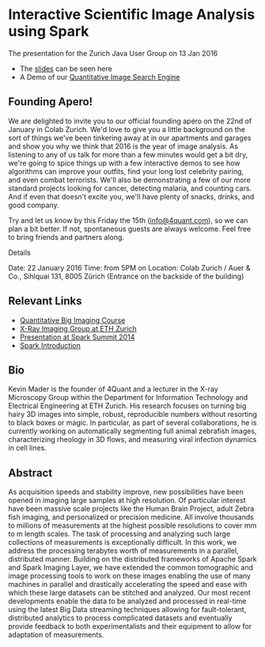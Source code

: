 # Interactive Scientific Image Analysis using Spark

The presentation for the Zurich Java User Group on 13 Jan 2016
- The [slides](https://rawgit.com/4Quant/JUG-2016/master/Slides.html) can be seen here
- A Demo of our [Quantitative Image Search Engine](https://kmader.shinyapps.io/SearchMachineDemo)

## Founding Apero!

We are delighted to invite you to our official founding apéro on the 22nd of January in Colab Zurich.
We'd love to give you a little background on the sort of things we've been tinkering away at in our apartments and garages and show you why we think that 2016 is the year of image analysis.
As listening to any of us talk for more than a few minutes would get a bit dry, we're going to spice things up with a few interactive demos to see how algorithms can improve your outfits, find your long lost celebrity pairing, and even combat terrorists. We'll also be demonstrating a few of our more standard projects looking for cancer, detecting malaria, and counting cars.
And if even that doesn't excite you, we'll have plenty of snacks, drinks, and good company.

Try and let us know by this Friday the 15th (info@4quant.com), so we can plan a bit better. If not, spontaneous guests are always welcome. Feel free to bring friends and partners along.

Details

Date:  22 January 2016
Time: from 5PM on
Location: Colab Zurich / Auer & Co., Sihlquai 131, 8005 Zürich (Entrance on the backside of the building)


## Relevant Links

- [Quantitative Big Imaging Course](http://kmader.github.io/Quantitative-Big-Imaging-2015/)
- [X-Ray Imaging Group at ETH Zurich](http://www.biomed.ee.ethz.ch/research/x-ray_imaging)
- [Presentation at Spark Summit 2014](http://4quant.com/spark-summit-2014-presentation)
- [Spark Introduction](http://4quant.com/spark-introduction/)

## Bio
Kevin Mader is the founder of 4Quant and a lecturer in the X-ray Microscopy Group within the Department for Information Technology and Electrical Engineering at ETH Zurich. His research focuses on turning big hairy 3D images into simple, robust, reproducible numbers without resorting to black boxes or magic. In particular, as part of several collaborations, he is currently working on automatically segmenting full animal zebrafish images, characterizing rheology in 3D flows, and measuring viral infection dynamics in cell lines.

## Abstract
As acquisition speeds and stability improve, new possibilities have been opened in imaging large samples at high resolution. Of particular interest have been massive scale projects like the Human Brain Project, adult Zebra fish imaging, and personalized or precision medicine. All involve thousands to millions of measurements at the highest possible resolutions to cover mm to m length scales. The task of processing and analyzing such large collections of measurements is exceptionally difficult. In this work, we address the processing terabytes worth of measurements in a parallel, distributed manner. Building on the distributed frameworks of Apache Spark and Spark Imaging Layer, we have extended the common tomographic and image processing tools to work on these images enabling the use of many machines in parallel and drastically accelerating the speed and ease with which these large datasets can be stitched and analyzed. Our most recent developments enable the data to be analyzed and processed in real-time using the latest Big Data streaming techniques allowing for fault-tolerant, distributed analytics to process complicated datasets and eventually provide feedback to both experimentalists and their equipment to allow for adaptation of measurements.

